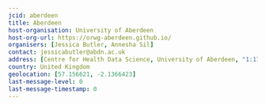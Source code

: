 ```yaml
---
jcid: aberdeen
title: Aberdeen 
host-organisation: University of Aberdeen 
host-org-url: https://orwg-aberdeen.github.io/ 
organisers: [Jessica Butler, Annesha Sil] 
contact: jessicabutler@abdn.ac.uk 
address: [Centre for Health Data Science, University of Aberdeen, "1:172 Polwarth Building", AB252ZD]
country: United Kingdom
geolocation: [57.156621, -2.1366423]
last-message-level: 0
last-message-timestamp: 0
---
```

